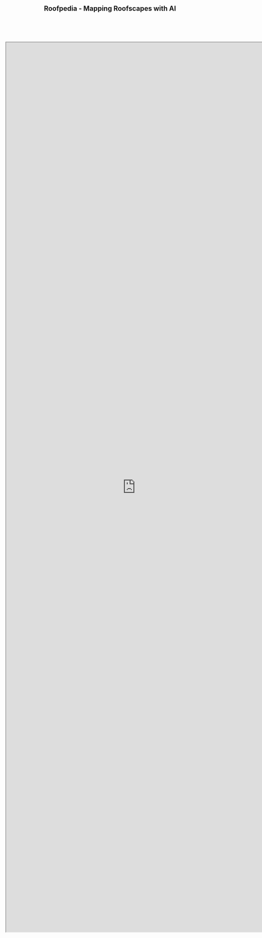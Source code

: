 ######
<center><h2>Roofpedia - Mapping Roofscapes with AI</h2></center>


<iframe src='https://api.mapbox.com/styles/v1/iceofsky1/ckkaqwtr500v317r01y46xp6r.html?fresh=true&title=false&access_token=pk.eyJ1IjoiaWNlb2Zza3kxIiwiYSI6ImNraTF4ejIxaDBxNGgycm1zd3ZvMThwOGMifQ.-QrGKalxvWk3sY7BqDbI1Q'  style="position:absolute;top:200px;left:150px;" height="70%" width="85%"></iframe>



<br/><br/><br/><br/><br/><br/><br/><br/><br/><br/><br/><br/><br/><br/><br/><br/><br/><br/><br/><br/>



<center><b>Explore Sustainable Roofscapes Around the World<b></center>

<center><h5>Roofpedia is an open registry of sustainable roofscapes around the world. It uses deep convolutional neural network to detect sustainable roof typologies from satellite images. Building footprints identified with solar panels or rooftop greens are tagged automatically, and the results are visualized above. <h5></center>



![feature.jpg](feature.jpg)

<center><h2>The Roofpedia Index</h2></center>

<center><h4> The Roofpedia Index is a measure of the penetration of sustainable roof typologies in major cities around the world. Solar roofs and Green roofs mapped by Roofpedia are compared against the total number of buildings and areas of the buildings in a city. Aggregate scores are calculated for both solar and green coverage and cities are ranked with an combined score. <h4></center>

<center><h5>Click on city names to visit them on map</h5></center>

| **Rank** 	| **City**          	| **Buildings** 	| **Solar Roofs** 	| **%SR Count** 	| **%SR Area** 	| **Solar Score** 	| **Green Roofs** 	| **%GR Count** 	| **%GR Area** 	| **Green Score** 	| **Overall Score** 	|
|------	|---------------	|-----------	|-------------	|------------	|-----------	|-------------	|-------------	|------------	|-----------	|-------------	|---------------	|
| 1    	| [Zurich][Zurich]        	| 18440     	| 838         	| 4.5        	| 12.9      	| 86          	| 5760        	| 31.2       	| 41.6      	| 100         	| 93            	|
| 2    	| [Berlin][Berlin]        	| 28677     	| 809         	| 2.8        	| 11.3      	| 61          	| 3899        	| 13.6       	| 24.8      	| 51          	| 56            	|
| 3    	| [Las Vegas][Las Vegas]     	| 20389     	| 805         	| 3.9        	| 17.3      	| 93          	| 192         	| 0.9        	| 7.8       	| 9           	| 51            	|
| 4    	| [Phoenix][Phoenix]       	| 15217     	| 576         	| 3.8        	| 14.1      	| 81          	| 245         	| 1.6        	| 9.9       	| 13          	| 47            	|
| 5    	| [Melbourne][Melbourne]     	| 16809     	| 486         	| 2.9        	| 17.3      	| 81          	| 258         	| 1.5        	| 8.4       	| 11          	| 46            	|
| 6    	| [New York][New York]     	| 34385     	| 677         	| 2.0        	| 9.4       	| 46          	| 1924        	| 5.6        	| 17.2      	| 28          	| 37            	|
| 7    	| [Copenhagen][Copenhagen]    	| 15505     	| 354         	| 2.3        	| 9.0       	| 48          	| 735         	| 4.7        	| 13.1      	| 22          	| 35            	|
| 8    	| [Paris][Paris]         	| 74014     	| 1507        	| 2.0        	| 9.1       	| 45          	| 2766        	| 3.7        	| 11.2      	| 18          	| 32            	|
| 9   	| [San Diego][San Diego]     	| 28303     	| 237         	| 0.8        	| 7.4       	| 27          	| 373         	| 1.3        	| 11.0      	| 14          	| 20            	|
| 10   	| [Los Angeles][Los Angeles]   	| 50978     	| 384         	| 0.8        	| 6.3       	| 22          	| 419         	| 0.8        	| 4.7       	| 6           	| 14            	|
| 11   	| [San Jose][San Jose]      	| 182314    	| 732         	| 0.4        	| 4.9       	| 14          	| 2650        	| 1.5        	| 10.2      	| 13          	| 13            	|
| 12   	| [Seattle][Seattle]       	| 81044     	| 263         	| 0.3        	| 5.4       	| 15          	| 347         	| 0.4        	| 5.6       	| 6           	| 10            	|
| 13   	| [Portland][Portland]      	| 122900    	| 482         	| 0.4        	| 4.2       	| 11          	| 302         	| 0.2        	| 3.7       	| 3           	| 7             	|
| 14   	| [San Francisco][San Francisco] 	| 165814    	| 560         	| 0.3        	| 3.9       	| 10          	| 389         	| 0.2        	| 2.6       	| 2           	| 6             	|
| 15   	| [Vancouver][Vancouver]     	| 163818    	| 145         	| 0.1        	| 1.6       	| 0           	| 108         	| 0.1        	| 1.0       	| 0           	| 0             	|0               |


Disclaimer: Vancouver is green! just not roof green compared to the top cities in the list

More cities are getting added to Roofpedia as their satellite data become available. If you'd like to contribute satellite images to expand Roofpedia, please email the author at abraham@nus.edu.sg

Full data and code of Roofpedia can be accessed at the [github repo](https://github.com/Iceofsky/Roofpedia)

A preprint of the Roofpedia paper can be found [here](https://arxiv.org/pdf/2012.14349.pdf)






[Zurich]:https://api.mapbox.com/styles/v1/iceofsky1/ckkaqwtr500v317r01y46xp6r.html?fresh=true&title=view&access_token=pk.eyJ1IjoiaWNlb2Zza3kxIiwiYSI6ImNraTF4ejIxaDBxNGgycm1zd3ZvMThwOGMifQ.-QrGKalxvWk3sY7BqDbI1Q#12.94/47.37444/8.52924

[Berlin]:https://api.mapbox.com/styles/v1/iceofsky1/ckkaqwtr500v317r01y46xp6r.html?fresh=true&title=view&access_token=pk.eyJ1IjoiaWNlb2Zza3kxIiwiYSI6ImNraTF4ejIxaDBxNGgycm1zd3ZvMThwOGMifQ.-QrGKalxvWk3sY7BqDbI1Q#12.93/52.51752/13.3837

[Las Vegas]:https://api.mapbox.com/styles/v1/iceofsky1/ckkaqwtr500v317r01y46xp6r.html?fresh=true&title=view&access_token=pk.eyJ1IjoiaWNlb2Zza3kxIiwiYSI6ImNraTF4ejIxaDBxNGgycm1zd3ZvMThwOGMifQ.-QrGKalxvWk3sY7BqDbI1Q#12.5/36.13763/-115.15459

[Phoenix]:https://api.mapbox.com/styles/v1/iceofsky1/ckkaqwtr500v317r01y46xp6r.html?fresh=true&title=view&access_token=pk.eyJ1IjoiaWNlb2Zza3kxIiwiYSI6ImNraTF4ejIxaDBxNGgycm1zd3ZvMThwOGMifQ.-QrGKalxvWk3sY7BqDbI1Q#12.5/33.43687/-112.03097

[Melbourne]:https://api.mapbox.com/styles/v1/iceofsky1/ckkaqwtr500v317r01y46xp6r.html?fresh=true&title=view&access_token=pk.eyJ1IjoiaWNlb2Zza3kxIiwiYSI6ImNraTF4ejIxaDBxNGgycm1zd3ZvMThwOGMifQ.-QrGKalxvWk3sY7BqDbI1Q#12.98/-37.81802/144.94817

[New York]:https://api.mapbox.com/styles/v1/iceofsky1/cki2tjlpr60yz19p95fcqr9h9.html?fresh=true&title=view&access_token=pk.eyJ1IjoiaWNlb2Zza3kxIiwiYSI6ImNraTF4ejIxaDBxNGgycm1zd3ZvMThwOGMifQ.-QrGKalxvWk3sY7BqDbI1Q

[Copenhagen]:https://api.mapbox.com/styles/v1/iceofsky1/ckkaqwtr500v317r01y46xp6r.html?fresh=true&title=view&access_token=pk.eyJ1IjoiaWNlb2Zza3kxIiwiYSI6ImNraTF4ejIxaDBxNGgycm1zd3ZvMThwOGMifQ.-QrGKalxvWk3sY7BqDbI1Q#12.93/55.68293/12.56875

[Paris]:https://api.mapbox.com/styles/v1/iceofsky1/ckkaqwtr500v317r01y46xp6r.html?fresh=true&title=view&access_token=pk.eyJ1IjoiaWNlb2Zza3kxIiwiYSI6ImNraTF4ejIxaDBxNGgycm1zd3ZvMThwOGMifQ.-QrGKalxvWk3sY7BqDbI1Q#12.94/48.85579/2.34247

[San Diego]:https://api.mapbox.com/styles/v1/iceofsky1/ckkaqwtr500v317r01y46xp6r.html?fresh=true&title=view&access_token=pk.eyJ1IjoiaWNlb2Zza3kxIiwiYSI6ImNraTF4ejIxaDBxNGgycm1zd3ZvMThwOGMifQ.-QrGKalxvWk3sY7BqDbI1Q#12.8/32.71559/-117.1766

[Los Angeles]:https://api.mapbox.com/styles/v1/iceofsky1/ckkaqwtr500v317r01y46xp6r.html?fresh=true&title=view&access_token=pk.eyJ1IjoiaWNlb2Zza3kxIiwiYSI6ImNraTF4ejIxaDBxNGgycm1zd3ZvMThwOGMifQ.-QrGKalxvWk3sY7BqDbI1Q#12.64/34.04272/-118.19739

[San Jose]:https://api.mapbox.com/styles/v1/iceofsky1/ckkaqwtr500v317r01y46xp6r.html?fresh=true&title=view&access_token=pk.eyJ1IjoiaWNlb2Zza3kxIiwiYSI6ImNraTF4ejIxaDBxNGgycm1zd3ZvMThwOGMifQ.-QrGKalxvWk3sY7BqDbI1Q#12.7/37.33137/-121.88839

[Seattle]:https://api.mapbox.com/styles/v1/iceofsky1/ckkaqwtr500v317r01y46xp6r.html?fresh=true&title=view&access_token=pk.eyJ1IjoiaWNlb2Zza3kxIiwiYSI6ImNraTF4ejIxaDBxNGgycm1zd3ZvMThwOGMifQ.-QrGKalxvWk3sY7BqDbI1Q#12/47.60711/-122.33685

[Portland]:https://api.mapbox.com/styles/v1/iceofsky1/ckkaqwtr500v317r01y46xp6r.html?fresh=true&title=view&access_token=pk.eyJ1IjoiaWNlb2Zza3kxIiwiYSI6ImNraTF4ejIxaDBxNGgycm1zd3ZvMThwOGMifQ.-QrGKalxvWk3sY7BqDbI1Q#12.5/45.52039/-122.67767

[San Francisco]:https://api.mapbox.com/styles/v1/iceofsky1/ckkaqwtr500v317r01y46xp6r.html?fresh=true&title=view&access_token=pk.eyJ1IjoiaWNlb2Zza3kxIiwiYSI6ImNraTF4ejIxaDBxNGgycm1zd3ZvMThwOGMifQ.-QrGKalxvWk3sY7BqDbI1Q#12.5/37.77993/-122.42131

[Vancouver]:https://api.mapbox.com/styles/v1/iceofsky1/ckkaqwtr500v317r01y46xp6r.html?fresh=true&title=view&access_token=pk.eyJ1IjoiaWNlb2Zza3kxIiwiYSI6ImNraTF4ejIxaDBxNGgycm1zd3ZvMThwOGMifQ.-QrGKalxvWk3sY7BqDbI1Q#12/49.26528/-123.11271

